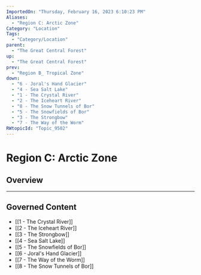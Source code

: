 ```yaml
---
ImportedOn: "Thursday, February 16, 2023 6:10:23 PM"
Aliases:
  - "Region C: Arctic Zone"
Category: "Location"
Tags:
  - "Category/Location"
parent:
  - "The Great Central Forest"
up:
  - "The Great Central Forest"
prev:
  - "Region B_ Tropical Zone"
down:
  - "6 - Joral's Hand Glacier"
  - "4 - Sea Salt Lake"
  - "1 - The Crystal River"
  - "2 - The Iceheart River"
  - "8 - The Snow Tunnels of Bor"
  - "5 - The Snowfields of Bor"
  - "3 - The Strongbow"
  - "7 - The Way of the Worm"
RWtopicId: "Topic_9502"
---
```

# Region C: Arctic Zone
## Overview
---
## Governed Content
- [[1 - The Crystal River]]
- [[2 - The Iceheart River]]
- [[3 - The Strongbow]]
- [[4 - Sea Salt Lake]]
- [[5 - The Snowfields of Bor]]
- [[6 - Joral's Hand Glacier]]
- [[7 - The Way of the Worm]]
- [[8 - The Snow Tunnels of Bor]]

